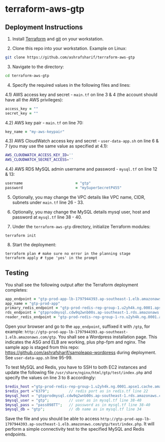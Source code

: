 # terraform-aws-gtp

## Deployment Instructions

1) Install [Terraform](https://developer.hashicorp.com/terraform/tutorials/aws-get-started/install-cli) and [git](https://github.com/git-guides/install-git) on your workstation.

2) Clone this repo into your workstation. Example on Linux:

```bash
git clone https://github.com/ashrafsharif/terraform-aws-gtp
```

3) Navigate to the directory:

```bash
cd terraform-aws-gtp
```

4) Specify the required values in the following files and lines:

  4.1) AWS access key and secret - `main.tf` on line 3 & 4 (the account should have all the AWS privileges):
  
  ```ruby
  access_key = ""
  secret_key = ""
  ```
  
  4.2) AWS key pair - `main.tf` on line 70:
  
  ```ruby
  key_name = "my-aws-keypair"
  ```
  
  4.3) AWS CloudWatch access key and secret - `user-data-app.sh` on line 6 & 7 (you may use the same value as specified at 4.1):
  
  ```bash
  AWS_CLOUDWATCH_ACCESS_KEY_ID=''
  AWS_CLOUDWATCH_SECRET_ACCESS=''
  ```
  
  4.4) AWS RDS MySQL admin username and password - `mysql.tf` on line 12 & 13:
  
  ```ruby
  username                        = "gtp"
  password                        = "mySuperSecretP455"
  ```
  
5) Optionally, you may change the VPC details like VPC name, CIDR, subnets under `main.tf` line 26 - 33.

6) Optionally, you may change the MySQL details mysql user, host and password at `mysql.tf` line 38 - 40.

7) Under the `terraform-aws-gtp` directory, initialize Terraform modules:

```
terraform init
```

8) Start the deployment:

```
terraform plan # make sure no error in the planning stage
terraform apply # type 'yes' in the prompt
```

## Testing 

You shall see the following output after the Terraform deployment completes:

```ruby
app_endpoint = "gtp-prod-app-lb-1797944393.ap-southeast-1.elb.amazonaws.com"
app_name = "gtp-prod-app"
primary_redis_endpoint = "gtp-prod-redis-rep-group-1.u2yh4k.ng.0001.apse1.cache.amazonaws.com"
rds_endpoint = "gtpprodmysql.cdw9q2wnb00s.ap-southeast-1.rds.amazonaws.com:3306"
reader_redis_endpoint = "gtp-prod-redis-rep-group-1-ro.u2yh4k.ng.0001.apse1.cache.amazonaws.com"
```

Open your browser and go to the `app_endpoint`, suffixed it with `/gtp`, for example: `http://gtp-prod-app-lb-1797944393.ap-southeast-1.elb.amazonaws.com/gtp`. You shall see a Wordpress installation page. This indicates the ASG and ELB are working, plus php-fpm and nginx. The sample app is staged from this repo: https://github.com/ashrafsharif/sampleapp-wordpress during deployment. See `user-data-app.sh` line 95-99.

To test MySQL and Redis, you have to SSH to both EC2 instances and update the following file `/usr/share/nginx/html/gtp/test/index.php` and specify the values on line 3 to 8 accordingly:

```php
$redis_host ="gtp-prod-redis-rep-group-1.u2yh4k.ng.0001.apse1.cache.amazonaws.com"; // primary_redis_endpoint
$redis_port ="6379";         // redis port as in redis.tf line 22
$mysql_host = "gtpprodmysql.cdw9q2wnb00s.ap-southeast-1.rds.amazonaws.com"; // rds_endpoint (without the port)
$mysql_user = "gtp";         // user as in mysql.tf line 38-40
$mysql_pass = "pass098TT";   // password as in mysql.tf line 38-40
$mysql_db = "gtp";           // db name as in mysql.tf line 34
```

Save the file and you should be able to access `http://gtp-prod-app-lb-1797944393.ap-southeast-1.elb.amazonaws.com/gtp/test/index.php`. It will perform a simple connectivity test to the specified MySQL and Redis endpoints.

